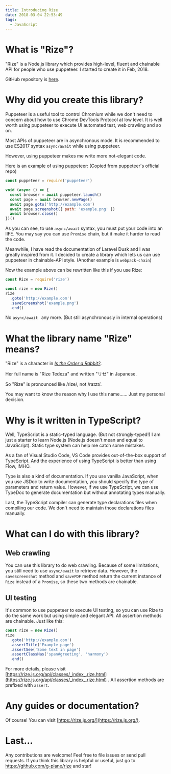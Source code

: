 ```yaml
---
title: Introducing Rize
date: 2018-03-04 22:53:49
tags:
  - JavaScript
---
```


# What is "Rize"?

"Rize" is a Node.js library which provides high-level, fluent and chainable API for people who use puppeteer. I started to create it in Feb, 2018.

GitHub repository is [here](https://github.com/g-plane/rize/).

# Why did you create this library?

Puppeteer is a useful tool to control Chromium while we don't need to concern about how to use Chrome DevTools Protocol at low level. It is well worth using puppeteer to execute UI automated test, web crawling and so on.

Most APIs of puppeteer are in asynchronous mode. It is recommended to use ES2017 syntax `async/await` while using puppeteer.

However, using puppeteer makes me write more not-elegant code.

Here is an example of using puppeteer: (Copied from puppeteer's official repo)

```javascript
const puppeteer = require('puppeteer')

void (async () => {
  const browser = await puppeteer.launch()
  const page = await browser.newPage()
  await page.goto('http://example.com')
  await page.screenshot({ path: 'example.png' })
  await browser.close()
})()
```

As you can see, to use `async/await` syntax, you must put your code into an IIFE. You may say you can use `Promise` chain, but it make it harder to read the code.

Meanwhile, I have read the documentation of Laravel Dusk and I was greatly inspired from it. I decided to create a library which lets us can use puppeteer in chainable-API style. (Another example is `webpack-chain`)

Now the example above can be rewritten like this if you use Rize:

```javascript
const Rize = require('rize')

const rize = new Rize()
rize
  .goto('http://example.com')
  .saveScreenshot('example.png')
  .end()
```

No `async/await ` any more. (But still asynchronously in internal operations)

# What the library name "Rize" means?

"Rize" is a character in [*Is the Order a Rabbit?*](https://en.wikipedia.org/wiki/Is_the_Order_a_Rabbit%3F).

Her full name is "Rize Tedeza" and written "リゼ" in Japanese.

So "Rize" is pronounced like /ɾize/, not /raɪzɪ/.

You may want to know the reason why I use this name…… Just my personal decision.

# Why is it written in TypeScript?

Well, TypeScript is a static-typed language. (But not strongly-typed!) I am just a starter to learn Node.js (Node.js doesn't mean and equal to JavaScript). Static type system can help me catch some mistakes.

As a fan of Visual Studio Code, VS Code provides out-of-the-box support of TypeScript. And the experience of using TypeScript is better than using Flow, IMHO.

Type is also a kind of documentation. If you use vanilla JavaScript, when you use JSDoc to write documentation, you should specify the type of parameters and return value. However, if we use TypeScript, we can use TypeDoc to generate documentation but without annotating types manually.

Last, the TypeScript compiler can generate type declarations files when compiling our code. We don't need to maintain those declarations files manually.

# What can I do with this library?

## Web crawling

You can use this library to do web crawling. Because of some limitations, you still need to use `async/await` to retrieve data. However, the `saveScreenshot` method and `savePDF` method return the current instance of `Rize` instead of a `Promise`, so these two methods are chainable.

## UI testing

It's common to use puppeteer to execute UI testing, so you can use Rize to do the same work but using simple and elegant API. All assertion methods are chainable. Just like this:

```javascript
const rize = new Rize()
rize
  .goto('http://example.com')
  .assertTitle('Example page')
  .assertSee('Some text in page')
  .assertClassHas('span#greeting', 'harmony')
  .end()
```

For more details, please visit [https://rize.js.org/api/classes/_index_.rize.html](https://rize.js.org/api/classes/_index_.rize.html) . All assertion methods are prefixed with `assert`.

# Any guides or documentation?

Of course! You can visit [https://rize.js.org/](https://rize.js.org/).

# Last...

Any contributions are welcome! Feel free to file issues or send pull requests. If you think this library is helpful or useful, just go to https://github.com/g-plane/rize and star!